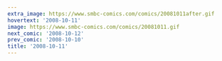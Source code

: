 ```yaml
---
extra_image: https://www.smbc-comics.com/comics/20081011after.gif
hovertext: '2008-10-11'
image: https://www.smbc-comics.com/comics/20081011.gif
next_comic: '2008-10-12'
prev_comic: '2008-10-10'
title: '2008-10-11'
---
```


